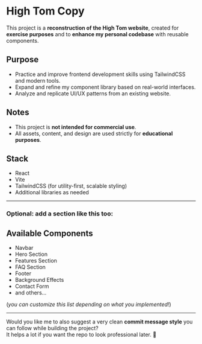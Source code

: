 # High Tom Copy

This project is a **reconstruction of the High Tom website**, created for **exercise purposes** and to **enhance my personal codebase** with reusable components.

## Purpose

- Practice and improve frontend development skills using TailwindCSS and modern tools.
- Expand and refine my component library based on real-world interfaces.
- Analyze and replicate UI/UX patterns from an existing website.

## Notes

- This project is **not intended for commercial use**.
- All assets, content, and design are used strictly for **educational purposes**.

## Stack

- React
- Vite
- TailwindCSS (for utility-first, scalable styling)
- Additional libraries as needed

---

### Optional: add a section like this too:

## Available Components

- Navbar
- Hero Section
- Features Section
- FAQ Section
- Footer
- Background Effects
- Contact Form
- and others...

(*you can customize this list depending on what you implemented!*)

---

Would you like me to also suggest a very clean **commit message style** you can follow while building the project?  
It helps a lot if you want the repo to look professional later. 🚀